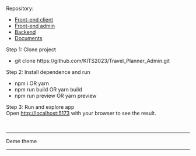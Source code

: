 Repository: 
<ul>
<li>
    <a href="https://github.com/KITS2023/Travel_Planner_FE.git">Front-end client</a>
<li>
    <a href="https://github.com/KITS2023/Travel_Planner_Admin.git">Front-end admin</a>
</li>
<li>
    <a href="https://github.com/KITS2023/Travel_Planner_BE.git">Backend</a>
</li>
<li>
    <a href="https://github.com/KITS2023/KITS2023_C6">Documents</a>
</li>
</ul>


Step 1: Clone project
<ul>
 <li>git clone https://github.com/KITS2023/Travel_Planner_Admin.git</li>
</ul>

Step 2: Install dependence and run
<ul>
    <li>npm i OR yarn</li>
    <li>npm run build OR yarn build</li>
    <li>npm run preview OR yarn preview</li>
</ul>

Step 3: Run and explore app
<br />
Open [http://localhost:5173](http://localhost:5173) with your browser to see the result.

<br />

****************************************************************
Deme theme
<img href="" />
****************************************************************



